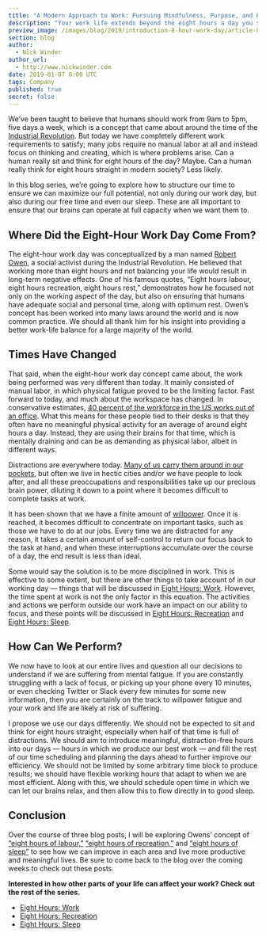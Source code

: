 ```yaml
---
title: "A Modern Approach to Work: Pursuing Mindfulness, Purpose, and Efficiency"
description: "Your work life extends beyond the eight hours a day you spend working. This series explores the division of time over 24 hours and how the way we spend that time can affect our workday and vice versa."
preview_image: /images/blog/2019/introduction-8-hour-work-day/article-header.png
section: blog
author:
  - Nick Winder
author_url:
  - http://www.nickwinder.com
date: 2019-01-07 8:00 UTC
tags: Company
published: true
secret: false
---
```


We’ve been taught to believe that humans should work from 9am to 5pm, five days a week, which is a concept that came about around the time of the [Industrial Revolution][]. But today we have completely different work requirements to satisfy; many jobs require no manual labor at all and instead focus on thinking and creating, which is where problems arise. Can a human really sit and think for eight hours of the day? Maybe. Can a human really think for eight hours straight in modern society? Less likely.

In this blog series, we’re going to explore how to structure our time to ensure we can maximize our full potential, not only during our work day, but also during our free time and even our sleep. These are all important to ensure that our brains can operate at full capacity when we want them to.

## Where Did the Eight-Hour Work Day Come From?

The eight-hour work day was conceptualized by a man named [Robert Owen][], a social activist during the Industrial Revolution. He believed that working more than eight hours and not balancing your life would result in long-term negative effects. One of his famous quotes, “Eight hours labour, eight hours recreation, eight hours rest,” demonstrates how he focused not only on the working aspect of the day, but also on ensuring that humans have adequate social and personal time, along with optimum rest. Owen’s concept has been worked into many laws around the world and is now common practice. We should all thank him for his insight into providing a better work-life balance for a large majority of the world.

## Times Have Changed

That said, when the eight-hour work day concept came about, the work being performed was very different than today. It mainly consisted of manual labor, in which physical fatigue proved to be the limiting factor. Fast forward to today, and much about the workspace has changed. In conservative estimates, [40 percent of the workforce in the US works out of an office][labour figures]. What this means for these people tied to their desks is that they often have no meaningful physical activity for an average of around eight hours a day. Instead, they are using their brains for that time, which is mentally draining and can be as demanding as physical labor, albeit in different ways.

Distractions are everywhere today. [Many of us carry them around in our pockets][phone addiction], but often we live in hectic cities and/or we have people to look after, and all these preoccupations and responsibilities take up our precious brain power, diluting it down to a point where it becomes difficult to complete tasks at work.

It has been shown that we have a finite amount of [willpower][]. Once it is reached, it becomes difficult to concentrate on important tasks, such as those we have to do at our jobs. Every time we are distracted for any reason, it takes a certain amount of self-control to return our focus back to the task at hand, and when these interruptions accumulate over the course of a day, the end result is less than ideal.

Some would say the solution is to be more disciplined in work. This is effective to some extent, but there are other things to take account of in our working day — things that will be discussed in [Eight Hours: Work][]. However, the time spent at work is not the only factor in this equation. The activities and actions we perform outside our work have an impact on our ability to focus, and these points will be discussed in [Eight Hours: Recreation][] and [Eight Hours: Sleep][].

## How Can We Perform?

We now have to look at our entire lives and question all our decisions to understand if we are suffering from mental fatigue. If you are constantly struggling with a lack of focus, or picking up your phone every 10 minutes, or even checking Twitter or Slack every few minutes for some new information, then you are certainly on the track to willpower fatigue and your work and life are likely at risk of suffering.

I propose we use our days differently. We should not be expected to sit and think for eight hours straight, especially when half of that time is full of distractions. We should aim to introduce meaningful, distraction-free hours into our days — hours in which we produce our best work — and fill the rest of our time scheduling and planning the days ahead to further improve our efficiency. We should not be limited by some arbitrary time block to produce results; we should have flexible working hours that adapt to when we are most efficient. Along with this, we should schedule open time in which we can let our brains relax, and then allow this to flow directly in to good sleep.

## Conclusion

Over the course of three blog posts, I will be exploring Owens’ concept of [“eight hours of labour,”][eight hours: work] [“eight hours of recreation,”][eight hours: recreation] and [“eight hours of sleep”][eight hours: sleep] to see how we can improve in each area and live more productive and meaningful lives. Be sure to come back to the blog over the coming weeks to check out these posts.

**Interested in how other parts of your life can affect your work? Check out the rest of the series.**

- [Eight Hours: Work][]
- [Eight Hours: Recreation][]
- [Eight Hours: Sleep][]

[industrial revolution]: http://www.todayifoundout.com/index.php/2011/05/why-a-typical-work-day-is-eight-hours-long/
[robert owen]: https://en.wikipedia.org/wiki/Robert_Owen
[labour figures]: https://www.bls.gov/emp/tables/employment-by-major-industry-sector.htm
[phone addiction]: https://www.1843magazine.com/features/the-scientists-who-make-apps-addictive
[willpower]: http://www.apa.org/monitor/2012/01/self-control.aspx
[eight hours: work]: https://pspdfkit.com/blog/2019/eight-hours-work/
[eight hours: recreation]: https://pspdfkit.com/blog/2019/eight-hours-recreation/
[eight hours: sleep]: https://pspdfkit.com/blog/2019/eight-hours-sleep/
